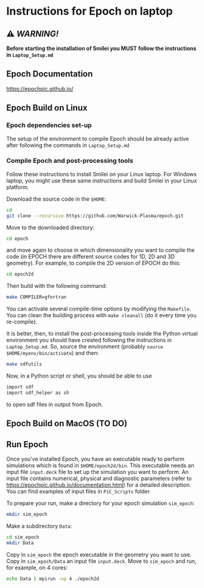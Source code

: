 # Instructions for Epoch on laptop

## :warning: *WARNING!*
  
**Before starting the installation of Smilei you MUST follow the instructions in `Laptop_Setup.md`**

## Epoch Documentation
https://epochpic.github.io/

## Epoch Build on Linux

### Epoch dependencies set-up
The setup of the environment to compile Epoch should be already active after following the commands in `Laptop_Setup.md`

### Compile Epoch and post-processing tools
Follow these instructions to install Smilei on your Linux laptop. For Windows laptop, you might use these same instructions and build Smilei in your Linux platform.

Download the source code in the `$HOME`:
```bash
cd 
git clone --recursive https://github.com/Warwick-Plasma/epoch.git
```
Move to the downloaded directory:
```bash
cd epoch
```
and move again to choose in which dimensionality you want to compile the code (in EPOCH there are different source codes for 1D, 2D and 3D geometry). For example, to compile the 2D version of EPOCH do this:
```bash
cd epoch2d
```
Then build with the following command:
```bash
make COMPILER=gfortran
```
You can activate several compile-time options by modifying the `Makefile`. You can clean the building process with `make cleanall` (do it every time you re-compile).

It is better, then, to install the post-processing tools inside the Python virtual environment you should have created following the instructions in `Laptop_Setup.md`. So, source the environment (probably `source $HOME/myenv/bin/activate`) and then:
```bash
make sdfutils
```
Now, in a Python script or shell, you should be able to use 
```bash
import sdf 
import sdf_helper as sh
``` 
to open sdf files in output from Epoch.


## Epoch Build on MacOS (TO DO)

## Run Epoch
Once you've installed Epoch, you have an executable ready to perform simulations which is found in `$HOME/epoch2d/bin`. This executable needs an input file `input.deck` file to set up the simulation you want to perform. An input file contains numerical, physical and diagnostic parameters (refer to https://epochpic.github.io/documentation.html) for a detailed description. You can find examples of input files in `PiC_Scripts` folder.

To prepare your run, make a directory for your epoch simulation `sim_epoch`:
```bash
mkdir sim_epoch
``` 
Make a subdirectory `Data`:
```bash
cd sim_epoch 
mkdir Data
```
Copy in `sim_epoch` the epoch executable in the geometry you want to use. Copy in  `sim_epoch/Data`  an input file `input.deck`. Move to `sim_epoch` and run, for example, on 4 cores:  
```bash
echo Data | mpirun -np 4 ./epoch2d
```

